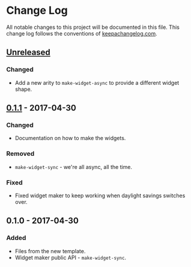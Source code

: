 # Change Log
All notable changes to this project will be documented in this file. This change log follows the conventions of [keepachangelog.com](http://keepachangelog.com/).

## [Unreleased]
### Changed
- Add a new arity to `make-widget-async` to provide a different widget shape.

## [0.1.1] - 2017-04-30
### Changed
- Documentation on how to make the widgets.

### Removed
- `make-widget-sync` - we're all async, all the time.

### Fixed
- Fixed widget maker to keep working when daylight savings switches over.

## 0.1.0 - 2017-04-30
### Added
- Files from the new template.
- Widget maker public API - `make-widget-sync`.

[Unreleased]: https://github.com/your-name/gen/compare/0.1.1...HEAD
[0.1.1]: https://github.com/your-name/gen/compare/0.1.0...0.1.1
